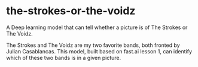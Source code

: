 # the-strokes-or-the-voidz
A Deep learning model that can tell whether a picture is of The Strokes or The Voidz.

The Strokes and The Voidz are my two favorite bands, both fronted by Julian Casablancas.
This model, built based on fast.ai lesson 1, can identify which of these two bands is in a given picture.
